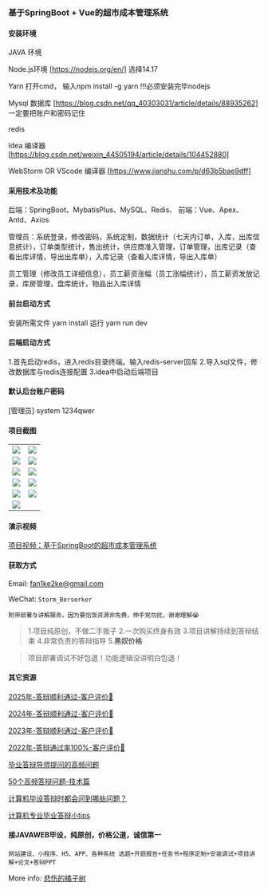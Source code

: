 ### 基于SpringBoot + Vue的超市成本管理系统

#### 安装环境

JAVA 环境 

Node.js环境 [https://nodejs.org/en/] 选择14.17

Yarn 打开cmd， 输入npm install -g yarn !!!必须安装完毕nodejs

Mysql 数据库 [https://blog.csdn.net/qq_40303031/article/details/88935262] 一定要把账户和密码记住

redis

Idea 编译器 [https://blog.csdn.net/weixin_44505194/article/details/104452880]

WebStorm OR VScode 编译器 [https://www.jianshu.com/p/d63b5bae9dff]

#### 采用技术及功能

后端：SpringBoot、MybatisPlus、MySQL、Redis、
前端：Vue、Apex、Antd、Axios

管理员：系统登录，修改密码，系统定制，数据统计（七天内订单，入库，出库信息统计），订单类型统计，售出统计，供应商准入管理，订单管理，出库记录（查看出库详情，导出出库单），入库记录（查看入库详情，导出入库单）

员工管理（修改员工详细信息），员工薪资涨幅（员工涨幅统计），员工薪资发放记录，库房管理，盘库统计，物品出入库详情

#### 前台启动方式
安装所需文件 yarn install 
运行 yarn run dev

#### 后端启动方式

1.首先启动redis，进入redis目录终端。输入redis-server回车
2.导入sql文件，修改数据库与redis连接配置
3.idea中启动后端项目

#### 默认后台账户密码
[管理员]
system
1234qwer


#### 项目截图

|  |  |
|---------------------|---------------------|
| ![](https://fank-bucket-oss.oss-cn-beijing.aliyuncs.com/img/b0ee63524e1473578f7f1c49e9ed534.jpg) | ![](https://fank-bucket-oss.oss-cn-beijing.aliyuncs.com/img/3ad8a82ffa2d8bfd1293d5772b554c8.jpg) |
| ![](https://fank-bucket-oss.oss-cn-beijing.aliyuncs.com/img/a6becf78bc5b5c47be476e73aab4229.jpg) | ![](https://fank-bucket-oss.oss-cn-beijing.aliyuncs.com/img/1e9d5f6a7142421fe5c09fa03d37ab2.jpg) |
| ![](https://fank-bucket-oss.oss-cn-beijing.aliyuncs.com/img/60205b77c69c7ea0d9d4cb5e18e33d1.jpg) | ![](https://fank-bucket-oss.oss-cn-beijing.aliyuncs.com/img/eb815c82c3b6b8b50c54d6f9288aabc.jpg) |
| ![](https://fank-bucket-oss.oss-cn-beijing.aliyuncs.com/img/04083fe7f139860f7b8428b7f171756.jpg) | ![](https://fank-bucket-oss.oss-cn-beijing.aliyuncs.com/img/bd14cfb08f1f2e0cac8f03b85a100af.jpg) |
| ![](https://fank-bucket-oss.oss-cn-beijing.aliyuncs.com/img/7ba91cf08f3ddd2018424719dd9dbf8.jpg) | ![](https://fank-bucket-oss.oss-cn-beijing.aliyuncs.com/img/b3819f127084af2444feeb1d283c816.jpg) |
| ![](https://fank-bucket-oss.oss-cn-beijing.aliyuncs.com/work/936e9baf53eb9a217af4f89c616dc19.png) |

#### 演示视频

[项目视频：基于SpringBoot的超市成本管理系统](https://www.bilibili.com/video/BV1Kg411a7jT/)

#### 获取方式

Email: fan1ke2ke@gmail.com

WeChat: `Storm_Berserker`

`附带部署与讲解服务，因为要恰饭资源非免费，伸手党勿扰，谢谢理解😭`

> 1.项目纯原创，不做二手贩子 2.一次购买终身有效 3.项目讲解持续到答辩结束 4.非常负责的答辩指导 5.**黑奴价格**

> 项目部署调试不好包退！功能逻辑没讲明白包退！

#### 其它资源

[2025年-答辩顺利通过-客户评价🍜](https://berserker287.github.io/2025/06/18/2025%E5%B9%B4%E7%AD%94%E8%BE%A9%E9%A1%BA%E5%88%A9%E9%80%9A%E8%BF%87/)

[2024年-答辩顺利通过-客户评价👻](https://berserker287.github.io/2024/06/06/2024%E5%B9%B4%E7%AD%94%E8%BE%A9%E9%A1%BA%E5%88%A9%E9%80%9A%E8%BF%87/)

[2023年-答辩顺利通过-客户评价🐢](https://berserker287.github.io/2023/06/14/2023%E5%B9%B4%E7%AD%94%E8%BE%A9%E9%A1%BA%E5%88%A9%E9%80%9A%E8%BF%87/)

[2022年-答辩通过率100%-客户评价🐣](https://berserker287.github.io/2022/05/25/%E9%A1%B9%E7%9B%AE%E4%BA%A4%E6%98%93%E8%AE%B0%E5%BD%95/)

[毕业答辩导师提问的高频问题](https://berserker287.github.io/2023/06/13/%E6%AF%95%E4%B8%9A%E7%AD%94%E8%BE%A9%E5%AF%BC%E5%B8%88%E6%8F%90%E9%97%AE%E7%9A%84%E9%AB%98%E9%A2%91%E9%97%AE%E9%A2%98/)

[50个高频答辩问题-技术篇](https://berserker287.github.io/2023/06/13/50%E4%B8%AA%E9%AB%98%E9%A2%91%E7%AD%94%E8%BE%A9%E9%97%AE%E9%A2%98-%E6%8A%80%E6%9C%AF%E7%AF%87/)

[计算机毕设答辩时都会问到哪些问题？](https://www.zhihu.com/question/31020988)

[计算机专业毕业答辩小tips](https://zhuanlan.zhihu.com/p/145911029)


#### 接JAVAWEB毕设，纯原创，价格公道，诚信第一

`网站建设、小程序、H5、APP、各种系统 选题+开题报告+任务书+程序定制+安装调试+项目讲解+论文+答辩PPT`

More info: [悲伤的橘子树](https://berserker287.github.io/)

